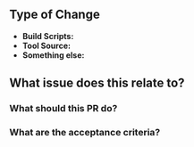 ## Type of Change
<!-- What part of the source are you modifying? Remove the irrelevant options. -->

- **Build Scripts:** <!-- Scripts relating to building, testing or CI -->
- **Tool Source:** <!-- Which part of the tool source? Vue, TS, SASS? -->
- **Something else:** <!-- Say what it is, here! -->

## What issue does this relate to?
<!-- Use a GitHub keyword ('resolves #xx', 'fixes #xx', 'closes #xx') to automatically close the relevant issue. -->

### What should this PR do?
<!-- Write a quick bullet point summary of the changes this PR should be making. -->

### What are the acceptance criteria?
<!-- Write a list of what should reviewers be checking before they approve this PR. -->
<!-- If there are UI changes, include before and after screenshots in a table for comparison. -->
